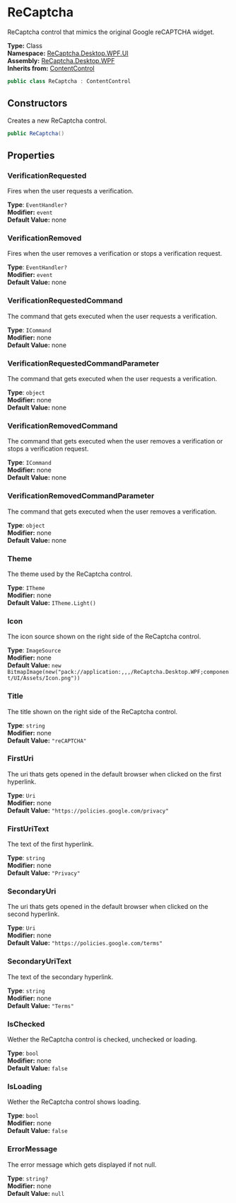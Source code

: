# ReCaptcha
ReCaptcha control that mimics the original Google reCAPTCHA widget.

**Type:** Class
<br />
**Namespace:** [ReCaptcha.Desktop.WPF.UI](/ReCaptcha.Desktop/reference/recaptcha.desktop.wpf/ui/)
<br />
**Assembly:** [ReCaptcha.Desktop.WPF](/ReCaptcha.Desktop/reference/recaptcha.desktop.wpf/)
<br />
**Inherits from:** [ContentControl](https://learn.microsoft.com/dotnet/api/system.windows.controls.contentcontrol)

```cs
public class ReCaptcha : ContentControl
```

## Constructors
Creates a new ReCaptcha control.
```cs
public ReCaptcha()
```

## Properties

### VerificationRequested
Fires when the user requests a verification.

**Type**: `EventHandler?`
<br />
**Modifier:** `event`
<br />
**Default Value:** none

### VerificationRemoved
Fires when the user removes a verification or stops a verification request.

**Type**: `EventHandler?`
<br />
**Modifier:** `event`
<br />
**Default Value:** none

### VerificationRequestedCommand
The command that gets executed when the user requests a verification.

**Type**: `ICommand`
<br />
**Modifier:** none
<br />
**Default Value:** none

### VerificationRequestedCommandParameter
The command that gets executed when the user requests a verification.

**Type**: `object`
<br />
**Modifier:** none
<br />
**Default Value:** none

### VerificationRemovedCommand
The command that gets executed when the user removes a verification or stops a verification request.

**Type**: `ICommand`
<br />
**Modifier:** none
<br />
**Default Value:** none

### VerificationRemovedCommandParameter
The command that gets executed when the user removes a verification.

**Type**: `object`
<br />
**Modifier:** none
<br />
**Default Value:** none

### Theme
The theme used by the ReCaptcha control.

**Type**: `ITheme`
<br />
**Modifier:** none
<br />
**Default Value:** `ITheme.Light()`

### Icon
The icon source shown on the right side of the ReCaptcha control.

**Type**: `ImageSource`
<br />
**Modifier:** none
<br />
**Default Value:** `new BitmapImage(new("pack://application:,,,/ReCaptcha.Desktop.WPF;component/UI/Assets/Icon.png"))`

### Title
The title shown on the right side of the ReCaptcha control.

**Type**: `string`
<br />
**Modifier:** none
<br />
**Default Value:** `"reCAPTCHA"`

### FirstUri
The uri thats gets opened in the default browser when clicked on the first hyperlink.

**Type**: `Uri`
<br />
**Modifier:** none
<br />
**Default Value:** `"https://policies.google.com/privacy"`

### FirstUriText
The text of the first hyperlink.

**Type**: `string`
<br />
**Modifier:** none
<br />
**Default Value:** `"Privacy"`

### SecondaryUri
The uri thats gets opened in the default browser when clicked on the second hyperlink.

**Type**: `Uri`
<br />
**Modifier:** none
<br />
**Default Value:** `"https://policies.google.com/terms"`

### SecondaryUriText
The text of the secondary hyperlink.

**Type**: `string`
<br />
**Modifier:** none
<br />
**Default Value:** `"Terms"`

### IsChecked
Wether the ReCaptcha control is checked, unchecked or loading.

**Type**: `bool`
<br />
**Modifier:** none
<br />
**Default Value:** `false`

### IsLoading
Wether the ReCaptcha control shows loading.

**Type**: `bool`
<br />
**Modifier:** none
<br />
**Default Value:** `false`

### ErrorMessage
The error message which gets displayed if not null.

**Type**: `string?`
<br />
**Modifier:** none
<br />
**Default Value:** `null`